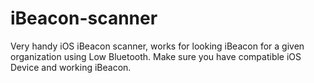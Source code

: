 iBeacon-scanner
===============

Very handy iOS iBeacon scanner, works for looking iBeacon for a given organization using Low Bluetooth. Make sure you have compatible iOS Device and working iBeacon.
